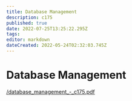 ```yaml
---
title: Database Management
description: c175
published: true
date: 2022-07-25T13:25:22.295Z
tags: 
editor: markdown
dateCreated: 2022-05-24T02:32:03.745Z
---
```


# Database Management
[/database\_management\_-\_c175.pdf](/database_management_-_c175.pdf)